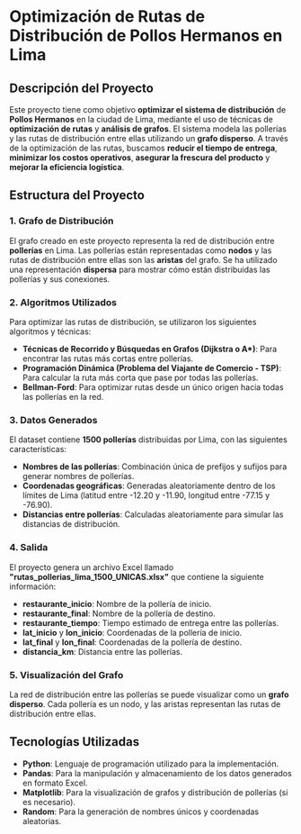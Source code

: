 # **Optimización de Rutas de Distribución de Pollos Hermanos en Lima**

## **Descripción del Proyecto**

Este proyecto tiene como objetivo **optimizar el sistema de distribución** de **Pollos Hermanos** en la ciudad de Lima, mediante el uso de técnicas de **optimización de rutas** y **análisis de grafos**. El sistema modela las pollerías y las rutas de distribución entre ellas utilizando un **grafo disperso**. A través de la optimización de las rutas, buscamos **reducir el tiempo de entrega**, **minimizar los costos operativos**, **asegurar la frescura del producto** y **mejorar la eficiencia logística**.

## **Estructura del Proyecto**

### **1. Grafo de Distribución**
El grafo creado en este proyecto representa la red de distribución entre **pollerías** en Lima. Las pollerías están representadas como **nodos** y las rutas de distribución entre ellas son las **aristas** del grafo. Se ha utilizado una representación **dispersa** para mostrar cómo están distribuidas las pollerías y sus conexiones.

### **2. Algoritmos Utilizados**
Para optimizar las rutas de distribución, se utilizaron los siguientes algoritmos y técnicas:
- **Técnicas de Recorrido y Búsquedas en Grafos (Dijkstra o A\*)**: Para encontrar las rutas más cortas entre pollerías.
- **Programación Dinámica (Problema del Viajante de Comercio - TSP)**: Para calcular la ruta más corta que pase por todas las pollerías.
- **Bellman-Ford**: Para optimizar rutas desde un único origen hacia todas las pollerías en la red.

### **3. Datos Generados**
El dataset contiene **1500 pollerías** distribuidas por Lima, con las siguientes características:
- **Nombres de las pollerías**: Combinación única de prefijos y sufijos para generar nombres de pollerías.
- **Coordenadas geográficas**: Generadas aleatoriamente dentro de los límites de Lima (latitud entre -12.20 y -11.90, longitud entre -77.15 y -76.90).
- **Distancias entre pollerías**: Calculadas aleatoriamente para simular las distancias de distribución.

### **4. Salida**
El proyecto genera un archivo Excel llamado **"rutas_pollerias_lima_1500_UNICAS.xlsx"** que contiene la siguiente información:
- **restaurante_inicio**: Nombre de la pollería de inicio.
- **restaurante_final**: Nombre de la pollería de destino.
- **restaurante_tiempo**: Tiempo estimado de entrega entre las pollerías.
- **lat_inicio** y **lon_inicio**: Coordenadas de la pollería de inicio.
- **lat_final** y **lon_final**: Coordenadas de la pollería de destino.
- **distancia_km**: Distancia entre las pollerías.

### **5. Visualización del Grafo**
La red de distribución entre las pollerías se puede visualizar como un **grafo disperso**. Cada pollería es un nodo, y las aristas representan las rutas de distribución entre ellas.

## **Tecnologías Utilizadas**
- **Python**: Lenguaje de programación utilizado para la implementación.
- **Pandas**: Para la manipulación y almacenamiento de los datos generados en formato Excel.
- **Matplotlib**: Para la visualización de grafos y distribución de pollerías (si es necesario).
- **Random**: Para la generación de nombres únicos y coordenadas aleatorias.
